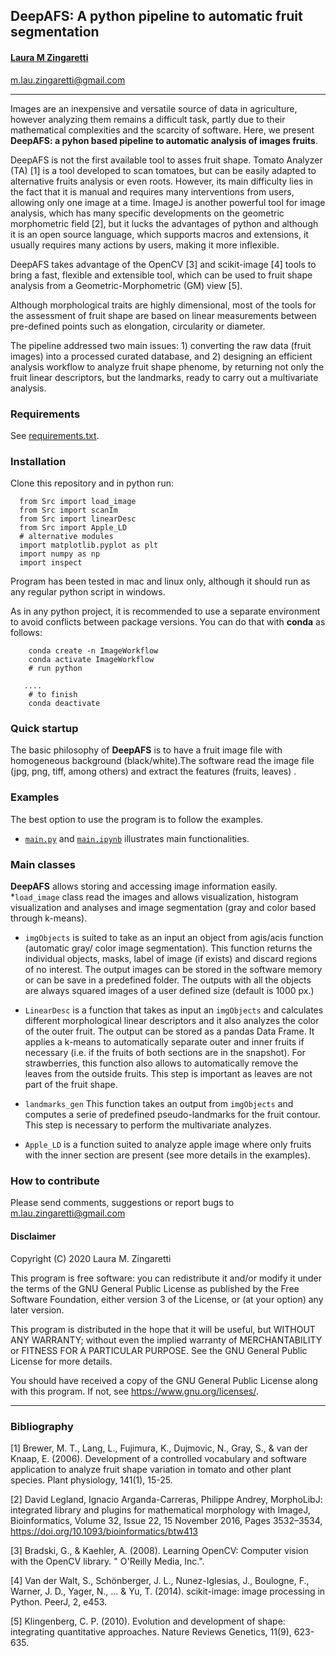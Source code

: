 ## DeepAFS: A python pipeline to automatic fruit segmentation

#### [Laura M Zingaretti](https://publons.com/researcher/3104357/maria-laura-zingaretti/)
m.lau.zingaretti@gmail.com


---

Images are an inexpensive and versatile source of data in agriculture, however analyzing them remains a difficult task, partly due to their mathematical complexities and the scarcity of software. Here, we present **DeepAFS: a pyhon based pipeline to automatic analysis of images fruits**.

DeepAFS is not the first available tool to  asses fruit shape. Tomato Analyzer (TA) [1] is a tool developed to scan tomatoes, but can be easily adapted to alternative fruits analysis or even roots. However, its main difficulty lies in the fact that it is manual and requires many interventions from users, allowing only one image at a time. ImageJ is another powerful tool for image analysis, which has many specific developments on the geometric morphometric field [2], but it lucks the advantages of python and although it is an open source language, which supports macros and  extensions, it usually requires many actions by users, making it more inflexible.   

DeepAFS takes advantage of the OpenCV [3] and scikit-image [4] tools to bring a fast, flexible and extensible tool, which can be used to fruit shape analysis from a Geometric-Morphometric (GM) view [5].

Although morphological traits are highly dimensional, most of the tools for the assessment of fruit shape are based on linear measurements between pre-defined points such as elongation, circularity or diameter.  

The pipeline addressed two main issues: 1) converting the raw data (fruit images) into a processed curated database, and 2) designing an efficient analysis workflow to analyze fruit shape phenome, by returning not only the fruit linear descriptors, but the landmarks, ready to carry out a multivariate analysis.


### Requirements
See [requirements.txt](https://github.com/lauzingaretti/DeepAFS/blob/master/requirements.txt).

### Installation
Clone this repository and in python run:

      from Src import load_image
      from Src import scanIm
      from Src import linearDesc
      from Src import Apple_LD
      # alternative modules
      import matplotlib.pyplot as plt
      import numpy as np
      import inspect

Program has been tested in mac and linux only, although it should run as any regular python script in windows.

As in any python project, it is recommended to use a separate environment to avoid conflicts between package versions. You can do that with **conda** as follows:

```
    conda create -n ImageWorkflow
    conda activate ImageWorkflow
    # run python

   ....
    # to finish
    conda deactivate
```
### Quick startup
The basic philosophy of **DeepAFS** is to have a fruit image file with homogeneous background (black/white).The software read the image file (jpg, png, tiff, among others) and extract the features (fruits, leaves)
.


### Examples
The best option to use the program is to follow the examples.
* [`main.py`](https://github.com/miguelperezenciso/SeqBreed/blob/master/main.py) and [`main.ipynb`](https://github.com/lauzingaretti/DeepAFS/blob/master/main.ipynb) illustrates main functionalities.


### Main classes

**DeepAFS** allows storing and accessing image information easily.
*```load_image``` class read the images and allows visualization, histogram visualization and analyses and image segmentation (gray and color based through k-means).

* ```imgObjects``` is suited to take as an input an object  from agis/acis function (automatic gray/ color image segmentation). This function returns the individual objects, masks, label of image (if exists) and discard regions of no interest. The output images can be stored in the software memory or can be save in a predefined folder. The outputs with all the objects are always squared images of a user defined size (default is 1000 px.)

* ```LinearDesc``` is a function that takes as input an  `imgObjects` and calculates different morphological linear descriptors and it also analyzes the color of the outer fruit. The output can be stored as a pandas Data Frame.
 It applies a k-means to automatically separate outer and inner fruits if necessary (i.e. if the  fruits of both sections are in the snapshot). For strawberries, this function also allows to automatically remove the  leaves from the outside fruits. This step is important as leaves are  not part of the fruit shape.

* ```landmarks_gen``` This function takes an output from `imgObjects` and computes a serie of predefined pseudo-landmarks for the fruit contour. This step is necessary to perform the multivariate analyzes.

* ```Apple_LD``` is a function suited to analyze apple image where only fruits with the inner section are present (see more details in the examples). 


### How to contribute
Please send comments, suggestions or report bugs to m.lau.zingaretti@gmail.com

#### Disclaimer
Copyright (C) 2020 Laura M. Zingaretti

This program is free software: you can redistribute it and/or modify
it under the terms of the GNU General Public License as published by
the Free Software Foundation, either version 3 of the License, or
(at your option) any later version.

This program is distributed in the hope that it will be useful,
but WITHOUT ANY WARRANTY; without even the implied warranty of
MERCHANTABILITY or FITNESS FOR A PARTICULAR PURPOSE.  See the
GNU General Public License for more details.

You should have received a copy of the GNU General Public License
along with this program.  If not, see <https://www.gnu.org/licenses/>.


---

### Bibliography

[1] Brewer, M. T., Lang, L., Fujimura, K., Dujmovic, N., Gray, S., & van der Knaap, E. (2006). Development of a controlled vocabulary and software application to analyze fruit shape variation in tomato and other plant species. Plant physiology, 141(1), 15-25.

[2] David Legland, Ignacio Arganda-Carreras, Philippe Andrey, MorphoLibJ: integrated library and plugins for mathematical morphology with ImageJ, Bioinformatics, Volume 32, Issue 22, 15 November 2016, Pages 3532–3534, https://doi.org/10.1093/bioinformatics/btw413

[3] Bradski, G., & Kaehler, A. (2008). Learning OpenCV: Computer vision with the OpenCV library. " O'Reilly Media, Inc.".

[4] Van der Walt, S., Schönberger, J. L., Nunez-Iglesias, J., Boulogne, F., Warner, J. D., Yager, N., ... & Yu, T. (2014). scikit-image: image processing in Python. PeerJ, 2, e453.

[5] Klingenberg, C. P. (2010). Evolution and development of shape: integrating quantitative approaches. Nature Reviews Genetics, 11(9), 623-635.
